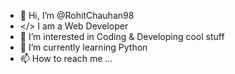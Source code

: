 - 👋 Hi, I’m @RohitChauhan98
- </> I am a Web Developer
- 👀 I’m interested in Coding & Developing cool stuff
- 🌱 I’m currently learning Python
- 📫 How to reach me ...

<!---
RohitChauhan98/RohitChauhan98 is a ✨ special ✨ repository because its `README.md` (this file) appears on your GitHub profile.
You can click the Preview link to take a look at your changes.
--->
